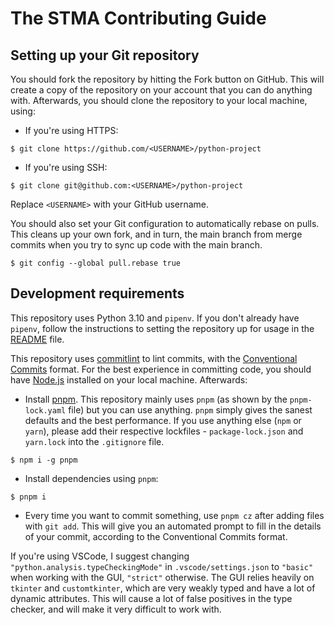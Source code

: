 # The STMA Contributing Guide

## Setting up your Git repository

You should fork the repository by hitting the Fork button on GitHub. This will
create a copy of the repository on your account that you can do anything with.
Afterwards, you should clone the repository to your local machine, using:

-   If you're using HTTPS:

```shell
$ git clone https://github.com/<USERNAME>/python-project
```

-   If you're using SSH:

```shell
$ git clone git@github.com:<USERNAME>/python-project
```

Replace `<USERNAME>` with your GitHub username.

You should also set your Git configuration to automatically rebase on pulls.
This cleans up your own fork, and in turn, the main branch from merge commits
when you try to sync up code with the main branch.

```shell
$ git config --global pull.rebase true
```

## Development requirements

This repository uses Python 3.10 and `pipenv`. If you don't already have
`pipenv`, follow the instructions to setting the repository up for usage in the
[README](README.md) file.

This repository uses [commitlint](https://commitlint.js.org) to lint commits,
with the [Conventional Commits](https://www.conventionalcommits.org) format.
For the best experience in committing code, you should have
[Node.js](https://nodejs.org) installed on your local machine. Afterwards:

-   Install [pnpm](https://pnpm.io). This repository mainly uses `pnpm` (as shown
    by the `pnpm-lock.yaml` file) but you can use anything. `pnpm` simply gives
    the sanest defaults and the best performance. If you use anything else (`npm`
    or `yarn`), please add their respective lockfiles - `package-lock.json` and
    `yarn.lock` into the `.gitignore` file.

```shell
$ npm i -g pnpm
```

-   Install dependencies using `pnpm`:

```shell
$ pnpm i
```

-   Every time you want to commit something, use `pnpm cz` after adding files
    with `git add`. This will give you an automated prompt to fill in the
    details of your commit, according to the Conventional Commits format.

If you're using VSCode, I suggest changing `"python.analysis.typeCheckingMode"` in `.vscode/settings.json` to `"basic"` when working with the GUI, `"strict"` otherwise. The GUI relies heavily on `tkinter` and `customtkinter`, which are very weakly typed and have a lot of dynamic attributes. This will cause a lot of false positives in the type checker, and will make it very difficult to work with.
